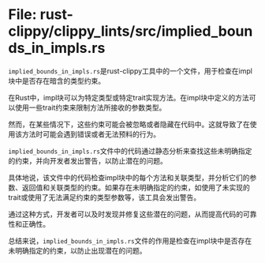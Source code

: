 # File: rust-clippy/clippy_lints/src/implied_bounds_in_impls.rs

`implied_bounds_in_impls.rs`是rust-clippy工具中的一个文件，用于检查在impl块中是否存在暗含的类型约束。

在Rust中，impl块可以为特定类型或特定trait实现方法。在impl块中定义的方法可以使用一些trait约束来限制方法所接收的参数类型。

然而，在某些情况下，这些约束可能会被忽略或者隐藏在代码中。这就导致了在使用该方法时可能会遇到错误或者无法预料的行为。

`implied_bounds_in_impls.rs`文件中的代码通过静态分析来查找这些未明确指定的约束，并向开发者发出警告，以防止潜在的问题。

具体地说，该文件中的代码检查impl块中的每个方法和关联类型，并分析它们的参数、返回值和关联类型的约束。如果存在未明确指定的约束，如使用了未实现的trait或使用了无法满足约束的类型参数等，该工具会发出警告。

通过这种方式，开发者可以及时发现并修复这些潜在的问题，从而提高代码的可靠性和正确性。

总结来说，`implied_bounds_in_impls.rs`文件的作用是检查在impl块中是否存在未明确指定的约束，以防止出现潜在的问题。

